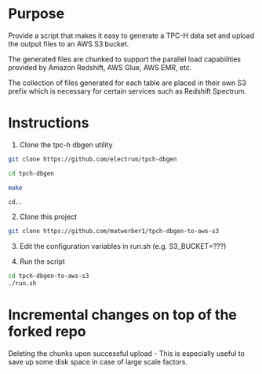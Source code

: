 
# Purpose

Provide a script that makes it easy to generate a TPC-H data set and upload the output files to an AWS S3 bucket. 

The generated files are chunked to support the parallel load capabilities provided by Amazon Redshift, AWS Glue, AWS EMR, etc. 

The collection of files generated for each table are placed in their own S3 prefix which is necessary for certain services such as Redshift Spectrum. 

# Instructions

1. Clone the tpc-h dbgen utility

```sh
git clone https://github.com/electrum/tpch-dbgen

cd tpch-dbgen

make

cd..
```

2. Clone this project

```sh
git clone https://github.com/matwerber1/tpch-dbgen-to-aws-s3
```

3. Edit the configuration variables in run.sh (e.g. S3_BUCKET=???)

4. Run the script

```sh
cd tpch-dbgen-to-aws-s3
./run.sh
```


# Incremental changes on top of the forked repo
Deleting the chunks upon successful upload - This is especially useful to save up some disk space in case of large scale factors.
